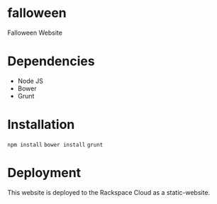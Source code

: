 # falloween
Falloween Website

# Dependencies

* Node JS
* Bower
* Grunt

# Installation

`npm install`
`bower install`
`grunt`

# Deployment

This website is deployed to the Rackspace Cloud as a static-website.
